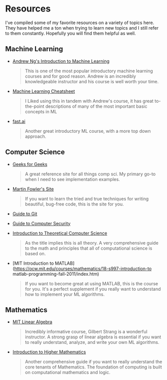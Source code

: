 # Resources

I've compiled some of my favorite resources on a variety of topics here.
They have helped me a ton when trying to learn new topics and I still refer to them
constantly. Hopefully you will find them helpful as well.

## Machine Learning

- [Andrew Ng's Introduction to Machine Learning](https://www.coursera.org/learn/machine-learning)
  >This is one of the most popular introductory machine learning courses and for good reason. Andrew
  is an incredibly knowledgeable instructor and his course is well worth your time.

- [Machine Learning Cheatsheet](https://ml-cheatsheet.readthedocs.io/en/latest/index.html)
  >I Liked using this in tandem with Andrew's course, it has great to-the-point
  descriptions of many of the most important basic concepts in ML

- [fast.ai](https://www.fast.ai/)
  >Another great introductory ML course, with a more top down approach.


## Computer Science

- [Geeks for Geeks](https://www.geeksforgeeks.org/)
  >A great reference site for all things comp sci. My primary go-to when I need to see implementation examples.

- [Martin Fowler's Site](https://martinfowler.com/)
  >If you want to learn the tried and true techniques for writing beautiful, bug-free code, this is the site for you.

- [Guide to Git](https://mg.readthedocs.io/index.html)

- [Guide to Computer Security](https://gist.github.com/nfarrar/b7fc7ded1858be854251)

- [Introduction to Theoretical Computer Science](https://introtcs.org/public/index.html)
  >As the title implies this is all theory. A very comprehensive guide to the math and principles
  that all of computational science is based on.

- [MIT Introduction to MATLAB](https://ocw.mit.edu/courses/mathematics/18-s997-introduction-to matlab-programming-fall-2011/index.htm)
  > If you want to become great at using MATLAB, this is the course for you.
  It's a perfect supplement if you really want to understand how to implement your ML algorithms.

## Mathematics

- [MIT Linear Algebra](https://ocw.mit.edu/courses/mathematics/18-06sc-linear-algebra-fall-2011/)
  >Incredibly informative course, Gilbert Strang is a wonderful instructor. A strong grasp of linear algebra is essential
  if you want to really understand, analyze, and write your own ML algorithms.

- [Introduction to Higher Mathematics](https://www.whitman.edu/mathematics/higher_math_online/)
  >Another comprehensive guide if you want to really understand the core tenants of Mathematics.
  The foundation of computing is built on computational mathematics and logic.
